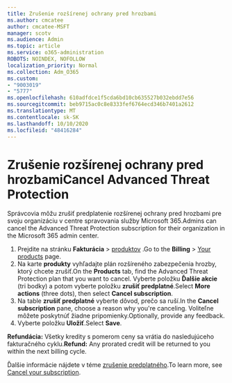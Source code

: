 ```yaml
---
title: Zrušenie rozšírenej ochrany pred hrozbami
ms.author: cmcatee
author: cmcatee-MSFT
manager: scotv
ms.audience: Admin
ms.topic: article
ms.service: o365-administration
ROBOTS: NOINDEX, NOFOLLOW
localization_priority: Normal
ms.collection: Adm_O365
ms.custom:
- "9003019"
- "5777"
ms.openlocfilehash: 610adfdce1f5cda6bd10cb635527b032ebdd7e56
ms.sourcegitcommit: beb9715ac0c8e8333fef6764ecd346b7401a2612
ms.translationtype: MT
ms.contentlocale: sk-SK
ms.lasthandoff: 10/10/2020
ms.locfileid: "48416284"
---
```

# <a name="cancel-advanced-threat-protection"></a><span data-ttu-id="8b71d-102">Zrušenie rozšírenej ochrany pred hrozbami</span><span class="sxs-lookup"><span data-stu-id="8b71d-102">Cancel Advanced Threat Protection</span></span>

<span data-ttu-id="8b71d-103">Správcovia môžu zrušiť predplatenie rozšírenej ochrany pred hrozbami pre svoju organizáciu v centre spravovania služby Microsoft 365.</span><span class="sxs-lookup"><span data-stu-id="8b71d-103">Admins can cancel the Advanced Threat Protection subscription for their organization in the Microsoft 365 admin center.</span></span>

1. <span data-ttu-id="8b71d-104">Prejdite na stránku **Fakturácia**  >  [produktov](https://go.microsoft.com/fwlink/p/?linkid=842054) .</span><span class="sxs-lookup"><span data-stu-id="8b71d-104">Go to the  **Billing** > [Your products](https://go.microsoft.com/fwlink/p/?linkid=842054) page.</span></span>
2. <span data-ttu-id="8b71d-105">Na karte **produkty** vyhľadajte plán rozšíreného zabezpečenia hrozby, ktorý chcete zrušiť.</span><span class="sxs-lookup"><span data-stu-id="8b71d-105">On the **Products** tab, find the Advanced Threat Protection plan that you want to cancel.</span></span> <span data-ttu-id="8b71d-106">Vyberte položku **Ďalšie akcie** (tri bodky) a potom vyberte položku **zrušiť predplatné**.</span><span class="sxs-lookup"><span data-stu-id="8b71d-106">Select **More actions** (three dots), then select **Cancel subscription**.</span></span>
3. <span data-ttu-id="8b71d-107">Na table **zrušiť predplatné** vyberte dôvod, prečo sa ruší.</span><span class="sxs-lookup"><span data-stu-id="8b71d-107">In the **Cancel subscription** pane, choose a reason why you're canceling.</span></span> <span data-ttu-id="8b71d-108">Voliteľne môžete poskytnúť žiadne pripomienky.</span><span class="sxs-lookup"><span data-stu-id="8b71d-108">Optionally, provide any feedback.</span></span>
4. <span data-ttu-id="8b71d-109">Vyberte položku **Uložiť**.</span><span class="sxs-lookup"><span data-stu-id="8b71d-109">Select **Save**.</span></span>

<span data-ttu-id="8b71d-110">**Refundácia:** Všetky kredity s pomerom ceny sa vrátia do nasledujúceho fakturačného cyklu.</span><span class="sxs-lookup"><span data-stu-id="8b71d-110">**Refund:** Any prorated credit will be returned to you within the next billing cycle.</span></span>

<span data-ttu-id="8b71d-111">Ďalšie informácie nájdete v téme [zrušenie predplatného](https://docs.microsoft.com/microsoft-365/commerce/subscriptions/cancel-your-subscription).</span><span class="sxs-lookup"><span data-stu-id="8b71d-111">To learn more, see [Cancel your subscription](https://docs.microsoft.com/microsoft-365/commerce/subscriptions/cancel-your-subscription).</span></span>